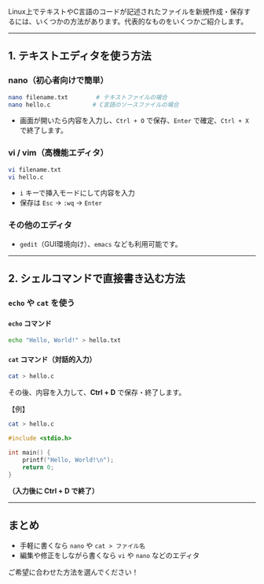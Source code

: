Linux上でテキストやC言語のコードが記述されたファイルを新規作成・保存するには、いくつかの方法があります。代表的なものをいくつかご紹介します。

---

## 1. テキストエディタを使う方法

### nano（初心者向けで簡単）

```bash
nano filename.txt        # テキストファイルの場合
nano hello.c            # C言語のソースファイルの場合
```
- 画面が開いたら内容を入力し、`Ctrl + O` で保存、`Enter` で確定、`Ctrl + X` で終了します。

### vi / vim（高機能エディタ）

```bash
vi filename.txt
vi hello.c
```
- `i` キーで挿入モードにして内容を入力
- 保存は `Esc` → `:wq` → `Enter`

### その他のエディタ
- `gedit`（GUI環境向け）、`emacs` なども利用可能です。

---

## 2. シェルコマンドで直接書き込む方法

### `echo` や `cat` を使う

#### `echo` コマンド
```bash
echo "Hello, World!" > hello.txt
```

#### `cat` コマンド（対話的入力）
```bash
cat > hello.c
```
その後、内容を入力して、**Ctrl + D** で保存・終了します。

【例】
```bash
cat > hello.c
```
```c
#include <stdio.h>

int main() {
    printf("Hello, World!\n");
    return 0;
}
```
**（入力後に Ctrl + D で終了）**

---

## まとめ

- 手軽に書くなら `nano` や `cat > ファイル名`
- 編集や修正をしながら書くなら `vi` や `nano` などのエディタ

ご希望に合わせた方法を選んでください！